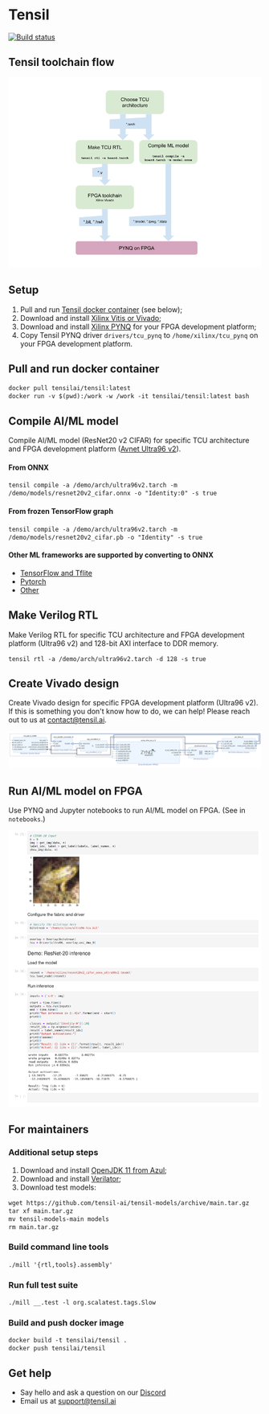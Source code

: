 Tensil
==========================

[![Build status](https://badge.buildkite.com/11c53cfb0931de5a89dfece9634fe3a5f5cefc9525e1162e1a.svg?branch=main)](https://buildkite.com/tensil/tensil)

## Tensil toolchain flow

![Flow](/doc/flow.png)

## Setup

1. Pull and run [Tensil docker container](https://hub.docker.com/r/tensilai/tensil) (see below);
2. Download and install [Xilinx Vitis or Vivado](https://www.xilinx.com/support/download.html);
3. Download and install [Xilinx PYNQ](http://www.pynq.io/board.html) for your FPGA development platform;
4. Copy Tensil PYNQ driver `drivers/tcu_pynq` to `/home/xilinx/tcu_pynq` on your FPGA development platform.

## Pull and run docker container

```
docker pull tensilai/tensil:latest
docker run -v $(pwd):/work -w /work -it tensilai/tensil:latest bash
```

## Compile AI/ML model

Compile AI/ML model (ResNet20 v2 CIFAR) for specific TCU architecture and FPGA development platform ([Avnet Ultra96 v2](https://www.avnet.com/wps/portal/us/products/avnet-boards/avnet-board-families/ultra96-v2/)).

#### From ONNX

```
tensil compile -a /demo/arch/ultra96v2.tarch -m /demo/models/resnet20v2_cifar.onnx -o "Identity:0" -s true
```

#### From frozen TensorFlow graph

```
tensil compile -a /demo/arch/ultra96v2.tarch -m /demo/models/resnet20v2_cifar.pb -o "Identity" -s true
```

#### Other ML frameworks are supported by converting to ONNX

- [TensorFlow and Tflite](https://github.com/onnx/tensorflow-onnx/blob/master/README.md)
- [Pytorch](https://pytorch.org/docs/stable/onnx.html)
- [Other](https://onnx.ai/supported-tools.html)


## Make Verilog RTL

Make Verilog RTL for specific TCU architecture and FPGA development platform (Ultra96 v2) and 128-bit AXI interface to DDR memory.

```
tensil rtl -a /demo/arch/ultra96v2.tarch -d 128 -s true
```

## Create Vivado design

Create Vivado design for specific FPGA development platform (Ultra96 v2). If this is something you don't know how to do, we can help! Please reach out to us at [contact@tensil.ai](mailto:contact@tensil.ai).

![Ultra96 v2 design](/doc/ultra96v2_design.png)

## Run AI/ML model on FPGA

Use PYNQ and Jupyter notebooks to run AI/ML model on FPGA. (See in `notebooks`.)

![Resnet on PYNQ](/doc/resnet20_on_pynq.png)

## For maintainers

### Additional setup steps

1. Download and install [OpenJDK 11 from Azul](https://www.azul.com/downloads/?version=java-11-lts&package=jdk);
2. Download and install [Verilator](https://verilator.org/guide/latest/install.html);
3. Download test models:

```
wget https://github.com/tensil-ai/tensil-models/archive/main.tar.gz
tar xf main.tar.gz
mv tensil-models-main models
rm main.tar.gz
```

### Build command line tools

```
./mill '{rtl,tools}.assembly'
```

### Run full test suite

```
./mill __.test -l org.scalatest.tags.Slow
```

### Build and push docker image

```
docker build -t tensilai/tensil .
docker push tensilai/tensil
```

## Get help

- Say hello and ask a question on our [Discord](https://discord.gg/TSw34H3PXr)
- Email us at [support@tensil.ai](mailto:support@tensil.ai)
